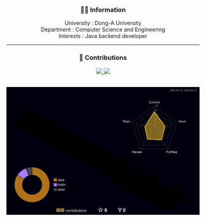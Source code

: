 <div align="center">

### 💁🏻 Information
University : Dong-A University
<br>
Department : Computer Science and Engineering
<br>
Interests : Java backend developer
___
### 🎯 Contributions
<a href="s">
  <img src="https://github-readme-stats.vercel.app/api?username=w1shope&theme=tokyonight&show_icons=true" />
</a>
<a href="s">
  <img src="https://github-readme-stats.vercel.app/api/top-langs/?username=w1shope&exclude_repo=w1shope&theme=tokyonight" />
</a>
<div>
<br>

<div>
  
![](./profile-3d-contrib/profile-night-rainbow.svg)
</div>

</div>
